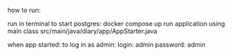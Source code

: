 how to run:

run in terminal to start postgres: docker compose up
run application using main class src/main/java/diary/app/AppStarter.java

when app started:
to log in as admin:
login: admin
password: admin